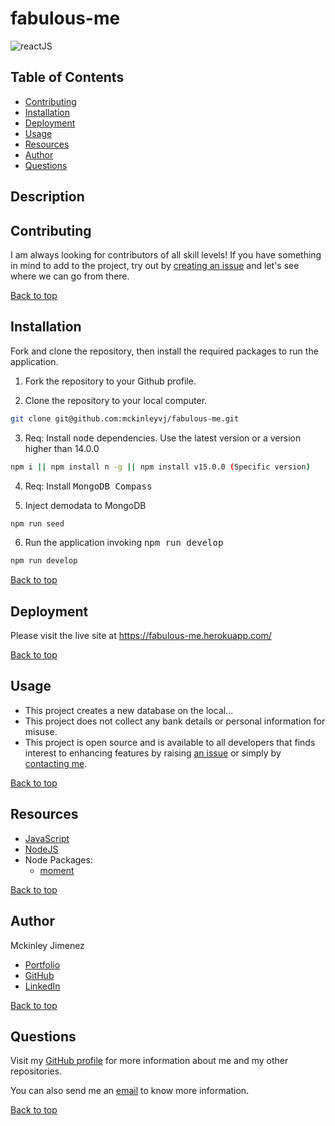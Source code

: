 # fabulous-me

![reactJS](https://img.shields.io/static/v1?label=reactJS&message=reactJS&color=red)

## Table of Contents

-   [Contributing](#contributing)
-   [Installation](#installation)
-   [Deployment](#deployment)
-   [Usage](#usage)
-   [Resources](#resources)
-   [Author](#author)
-   [Questions](#questions)

## Description

<Reserved>

## Contributing

I am always looking for contributors of all skill levels! If you have something in mind to add to the project, try out by [creating an issue](https://github.com/mckinleyvj/fabulous-me/issues) and let's see where we can go from there.

[Back to top](#fabulous-me)

## Installation

Fork and clone the repository, then install the required packages to run the application.

1. Fork the repository to your Github profile.

2. Clone the repository to your local computer.

```bash
git clone git@github.com:mckinleyvj/fabulous-me.git
```

3. Req: Install <kbd>node</kbd> dependencies. Use the latest version or a version higher than 14.0.0

```bash
npm i || npm install n -g || npm install v15.0.0 (Specific version)
```

4. Req: Install <kbd>MongoDB Compass</kbd>

5. Inject demodata to MongoDB

```bash
npm run seed
```

6. Run the application invoking <kbd>npm run develop</kbd>

```bash
npm run develop
```

[Back to top](#fabulous-me)

## Deployment

Please visit the live site at https://fabulous-me.herokuapp.com/

[Back to top](#fabulous-me)

## Usage

-   This project creates a new database on the local...
-   This project does not collect any bank details or personal information for misuse.
-   This project is open source and is available to all developers that finds interest to enhancing features by raising [an issue](https://github.com/mckinleyvj/fabulous-me/issues) or simply by [contacting me](#questions).

[Back to top](#fabulous-me)

## Resources

-   [JavaScript](https://developer.mozilla.org/en-US/docs/Web/JavaScript)
-   [NodeJS](https://nodejs.org/)
-   Node Packages:
    -   [moment](https://www.npmjs.com/package/moment)

[Back to top](#fabulous-me)

## Author

Mckinley Jimenez

-   [Portfolio](https://mckinleyvj.github.io/professional-portfolio/)
-   [GitHub](https://github.com/mckinleyvj)
-   [LinkedIn](https://www.linkedin.com/in/mckinleyjimenez)

[Back to top](#fabulous-me)

## Questions

Visit my [GitHub profile](https://github.com/mckinleyvj) for more information about me and my other repositories.

You can also send me an <a href="mailto:mckinleyvj@gmail.com?">email</a> to know more information.

[Back to top](#fabulous-me)
